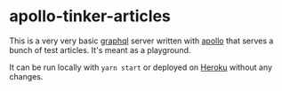 # apollo-tinker-articles

This is a very very basic [graphql](https://graphql.org/) server written with [apollo](https://www.apollographql.com/server) that serves a bunch of test articles.
It's meant as a playground.

It can be run locally with `yarn start` or deployed on [Heroku](https://www.heroku.com/) without any changes.
